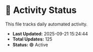 # 🤖 Activity Status

This file tracks daily automated activity.

- **Last Updated:** 2025-09-21 15:24:44
- **Total Updates:** 125
- **Status:** 🟢 Active
